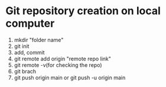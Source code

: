 # Git repository creation on local computer 

1. mkdir "folder name" <br>
2. git init <br>
3. add, commit<br>
4. git remote add origin "remote repo link"<br>
5. git remote -v(for checking the repo)<br>
6. git brach<br>
7. git push origin main or git push -u origin main
